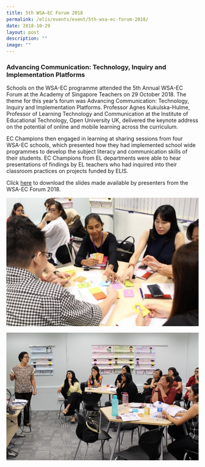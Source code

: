 ```yaml
---
title: 5th WSA—EC Forum 2018
permalink: /elis/events/event/5th-wsa-ec-forum-2018/
date: 2018-10-29
layout: post
description: ""
image: ""
---
```

### Advancing Communication: Technology, Inquiry and Implementation Platforms

Schools on the WSA-EC programme attended the 5th Annual WSA-EC Forum at the Academy of Singapore Teachers on 29 October 2018. The theme for this year’s forum was Advancing Communication: Technology, Inquiry and Implementation Platforms. Professor Agnes Kukulska-Hulme, Professor of Learning Technology and Communication at the Institute of Educational Technology, Open University UK, delivered the keynote address on the potential of online and mobile learning across the curriculum.

EC Champions then engaged in learning at sharing sessions from four WSA-EC schools, which presented how they had implemented school wide programmes to develop the subject literacy and communication skills of their students. EC Champions from EL departments were able to hear presentations of findings by EL teachers who had inquired into their classroom practices on projects funded by ELIS.

Click [here](https://academyofsingaporeteachers-moe-edu-sg-admin.cwp.sg/elis/news-events/events/wsa-ec-forum-2018) to download the slides made available by presenters from the WSA-EC Forum 2018.



![](/images/ecforum2018_1.jpeg)

![](/images/ecforum2018_2.jpeg)
